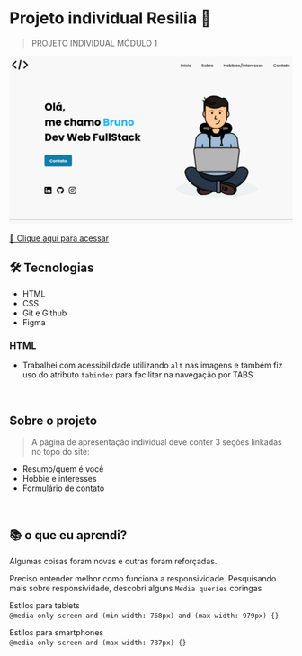 # Projeto individual Resilia 🚀

> PROJETO INDIVIDUAL MÓDULO 1

![preview](./.github/preview.png)

[🔗 Clique aqui para acessar](https://nobrupsiq.github.io/nlw-eSports-explorer/)

## 🛠 Tecnologias

-   HTML
-   CSS
-   Git e Github
-   Figma

### HTML

-   Trabalhei com acessibilidade utilizando `alt` nas imagens e também fiz uso do atributo `tabindex` para facilitar na navegação por TABS

<br>

## Sobre o projeto

> A página de apresentação individual deve conter 3 seções linkadas no topo do site:

-   Resumo/quem é você
-   Hobbie e interesses
-   Formulário de contato

<br>

## 📚 o que eu aprendi?

Algumas coisas foram novas e outras foram reforçadas.

Preciso entender melhor como funciona a responsividade.
Pesquisando mais sobre responsividade, descobri alguns `Media queries` coringas

<p> Estilos para tablets <br>
 <code>@media only screen and (min-width: 768px) and (max-width: 979px) {}</code>
</p>

<p>
 Estilos para smartphones <br>
 <code>@media only screen and (max-width: 787px) {}</code>
</p>
